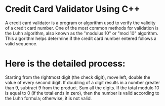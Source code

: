 # Credit Card Validator Using C++

A credit card validator is a program or algorithm used to verify the validity of a credit card number. One of the most common methods for validation is the Luhn algorithm, also known as the "modulus 10" or "mod 10" algorithm. This algorithm helps determine if the credit card number entered follows a valid sequence.


    

# Here is the detailed process:

Starting from the rightmost digit (the check digit), move left, double the value of every second digit.
If doubling of a digit results in a number greater than 9, subtract 9 from the product.
Sum all the digits.
If the total modulo 10 is equal to 0 (if the total ends in zero), then the number is valid according to the Luhn formula; otherwise, it is not valid.
